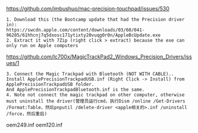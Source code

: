 https://github.com/imbushuo/mac-precision-touchpad/issues/530
```
1. Download this (the Bootcamp update that had the Precision driver in): 
https://swcdn.apple.com/content/downloads/03/60/041-96205/61hhcnj7q5dxosc171ytixty20vuqg0r0n/AppleBcUpdate.exe
2. Extract it with 7Zip (right click > extract) because the exe can only run on Apple computers
```

https://github.com/lc700x/MagicTrackPad2_Windows_Precision_Drivers/issues/1
```
3. Connect the Magic Trackpad with Bluetooth (NOT WITH CABLE)..
Install ApplePrecisionTrackpadUSB.inf (Right Click -> Install) from ApplePrecisionTrackpadUSB folder.
And ApplePrecisionTrackpadBluetooth.inf is the same.
4. Note not connect the magic trackpad on other computer, otherwise must uninstall the driver(管理员运行cmd，执行Dism /online /Get-Drivers /Format:Table，然后pnputil /delete-driver <apple相关的>.inf /uninstall /force，然后重启) 
```

oem249.inf
oem120.inf